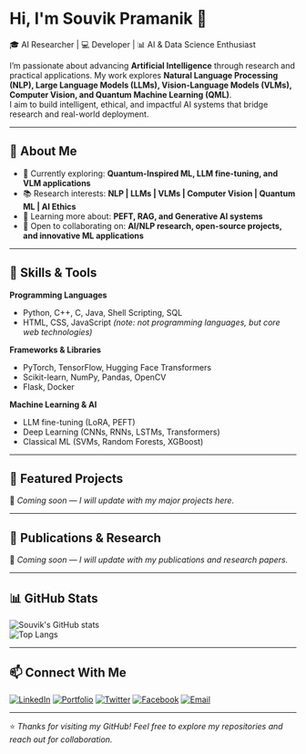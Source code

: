 # Hi, I'm Souvik Pramanik 👋  

🎓 AI Researcher | 💻 Developer | 📊 AI & Data Science Enthusiast  

I’m passionate about advancing **Artificial Intelligence** through research and practical applications. My work explores **Natural Language Processing (NLP), Large Language Models (LLMs), Vision-Language Models (VLMs), Computer Vision, and Quantum Machine Learning (QML)**.  
I aim to build intelligent, ethical, and impactful AI systems that bridge research and real-world deployment.  

---

## 🔹 About Me
- 🔭 Currently exploring: **Quantum-Inspired ML, LLM fine-tuning, and VLM applications**  
- 📚 Research interests: **NLP | LLMs | VLMs | Computer Vision | Quantum ML | AI Ethics**  
- 🌱 Learning more about: **PEFT, RAG, and Generative AI systems**  
- 🤝 Open to collaborating on: **AI/NLP research, open-source projects, and innovative ML applications**  

---

## 🔹 Skills & Tools
**Programming Languages**  
- Python, C++, C, Java, Shell Scripting, SQL  
- HTML, CSS, JavaScript *(note: not programming languages, but core web technologies)*  

**Frameworks & Libraries**  
- PyTorch, TensorFlow, Hugging Face Transformers  
- Scikit-learn, NumPy, Pandas, OpenCV  
- Flask, Docker  

**Machine Learning & AI**  
- LLM fine-tuning (LoRA, PEFT)  
- Deep Learning (CNNs, RNNs, LSTMs, Transformers)  
- Classical ML (SVMs, Random Forests, XGBoost)  

---

## 🔹 Featured Projects
🚀 *Coming soon — I will update with my major projects here.*  

---

## 🔹 Publications & Research
📝 *Coming soon — I will update with my publications and research papers.*  

---

## 📊 GitHub Stats
![Souvik's GitHub stats](https://github-readme-stats.vercel.app/api?username=pramanik-souvik&show_icons=true&theme=default)  
![Top Langs](https://github-readme-stats.vercel.app/api/top-langs/?username=pramanik-souvik&layout=compact)  

---

## 📫 Connect With Me
[![LinkedIn](https://img.shields.io/badge/LinkedIn-0077B5.svg?style=for-the-badge&logo=linkedin&logoColor=white)](https://linkedin.com/in/yourprofile)  [![Portfolio](https://img.shields.io/badge/Portfolio-000000.svg?style=for-the-badge&logo=vercel&logoColor=white)](https://your-website.com)  [![Twitter](https://img.shields.io/badge/Twitter-1DA1F2.svg?style=for-the-badge&logo=twitter&logoColor=white)](https://twitter.com/yourprofile)  [![Facebook](https://img.shields.io/badge/Facebook-1877F2.svg?style=for-the-badge&logo=facebook&logoColor=white)](https://facebook.com/yourprofile)  [![Email](https://img.shields.io/badge/Email-D14836.svg?style=for-the-badge&logo=gmail&logoColor=white)](mailto:your.email@example.com)  
 




---

⭐️ *Thanks for visiting my GitHub! Feel free to explore my repositories and reach out for collaboration.*  
